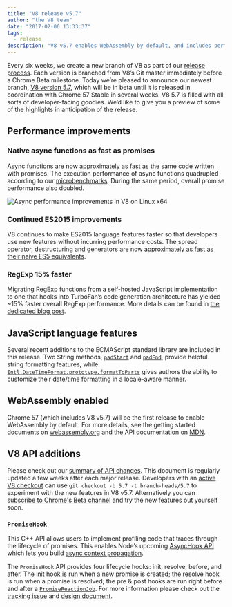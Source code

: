 ```yaml
---
title: "V8 release v5.7"
author: "the V8 team"
date: "2017-02-06 13:33:37"
tags: 
  - release
description: "V8 v5.7 enables WebAssembly by default, and includes performance improvements and increased support for ECMAScript language features."
---
```

Every six weeks, we create a new branch of V8 as part of our [release process](/docs/release-process). Each version is branched from V8’s Git master immediately before a Chrome Beta milestone. Today we’re pleased to announce our newest branch, [V8 version 5.7](https://chromium.googlesource.com/v8/v8.git/+log/branch-heads/5.7), which will be in beta until it is released in coordination with Chrome 57 Stable in several weeks. V8 5.7 is filled with all sorts of developer-facing goodies. We’d like to give you a preview of some of the highlights in anticipation of the release.

<!--truncate-->
## Performance improvements

### Native async functions as fast as promises

Async functions are now approximately as fast as the same code written with promises. The execution performance of async functions quadrupled according to our [microbenchmarks](https://codereview.chromium.org/2577393002). During the same period, overall promise performance also doubled.

![Async performance improvements in V8 on Linux x64](/_img/v8-release-57/async.png)

### Continued ES2015 improvements

V8 continues to make ES2015 language features faster so that developers use new features without incurring performance costs. The spread operator, destructuring and generators are now [approximately as fast as their naive ES5 equivalents](https://fhinkel.github.io/six-speed/).

### RegExp 15% faster

Migrating RegExp functions from a self-hosted JavaScript implementation to one that hooks into TurboFan’s code generation architecture has yielded ~15% faster overall RegExp performance. More details can be found in [the dedicated blog post](/blog/speeding-up-regular-expressions).

## JavaScript language features

Several recent additions to the ECMAScript standard library are included in this release. Two String methods, [`padStart`](https://developer.mozilla.org/en-US/docs/Web/JavaScript/Reference/Global_Objects/String/padStart) and [`padEnd`](https://developer.mozilla.org/en-US/docs/Web/JavaScript/Reference/Global_Objects/String/padEnd), provide helpful string formatting features, while [`Intl.DateTimeFormat.prototype.formatToParts`](https://developer.mozilla.org/en-US/docs/Web/JavaScript/Reference/Global_Objects/DateTimeFormat/formatToParts) gives authors the ability to customize their date/time formatting in a locale-aware manner.

## WebAssembly enabled

Chrome 57 (which includes V8 v5.7) will be the first release to enable WebAssembly by default. For more details, see the getting started documents on [webassembly.org](http://webassembly.org/) and the API documentation on [MDN](https://developer.mozilla.org/en-US/docs/WebAssembly/API).

## V8 API additions

Please check out our [summary of API changes](https://docs.google.com/document/d/1g8JFi8T_oAE_7uAri7Njtig7fKaPDfotU6huOa1alds/edit). This document is regularly updated a few weeks after each major release. Developers with an [active V8 checkout](/docs/source-code#using-git) can use `git checkout -b 5.7 -t branch-heads/5.7` to experiment with the new features in V8 v5.7. Alternatively you can [subscribe to Chrome's Beta channel](https://www.google.com/chrome/browser/beta.html) and try the new features out yourself soon.

### `PromiseHook`

This C++ API allows users to implement profiling code that traces through the lifecycle of promises. This enables Node’s upcoming [AsyncHook API](https://github.com/nodejs/node-eps/pull/18) which lets you build [async context propagation](https://docs.google.com/document/d/1tlQ0R6wQFGqCS5KeIw0ddoLbaSYx6aU7vyXOkv-wvlM/edit#).

The `PromiseHook` API provides four lifecycle hooks: init, resolve, before, and after. The init hook is run when a new promise is created; the resolve hook is run when a promise is resolved; the pre & post hooks are run right before and after a [`PromiseReactionJob`](https://tc39.es/ecma262/#sec-promisereactionjob). For more information please check out the [tracking issue](https://bugs.chromium.org/p/v8/issues/detail?id=4643) and [design document](https://docs.google.com/document/d/1rda3yKGHimKIhg5YeoAmCOtyURgsbTH_qaYR79FELlk/edit).
